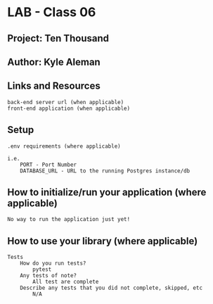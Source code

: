 # LAB - Class 06

## Project: Ten Thousand

## Author: Kyle Aleman

## Links and Resources
    back-end server url (when applicable)
    front-end application (when applicable)

## Setup
    .env requirements (where applicable)

    i.e.
        PORT - Port Number
        DATABASE_URL - URL to the running Postgres instance/db

## How to initialize/run your application (where applicable)
    No way to run the application just yet! 

## How to use your library (where applicable)

    Tests
        How do you run tests?
            pytest
        Any tests of note?
            All test are complete
        Describe any tests that you did not complete, skipped, etc
            N/A
